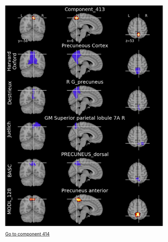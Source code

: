 


![413](preliminary/413.jpg "Component 413")

[Go to component 414](https://parietal-inria.github.io/MODL_atlas/512/414 "Component 414")